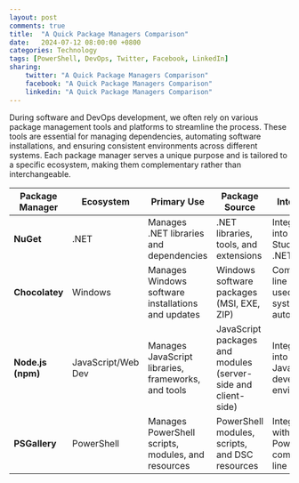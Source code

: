 ```yaml
---
layout: post
comments: true
title:  "A Quick Package Managers Comparison"
date:   2024-07-12 08:00:00 +0800
categories: Technology
tags: [PowerShell, DevOps, Twitter, Facebook, LinkedIn]
sharing:
    twitter: "A Quick Package Managers Comparison"
    facebook: "A Quick Package Managers Comparison"
    linkedin: "A Quick Package Managers Comparison"
---
```


During software and DevOps development, we often rely on various package management tools and platforms to streamline the process. These tools are essential for managing dependencies, automating software installations, and ensuring consistent environments across different systems. Each package manager serves a unique purpose and is tailored to a specific ecosystem, making them complementary rather than interchangeable.

| **Package Manager** | **Ecosystem**         | **Primary Use**       | **Package Source**     | **Integration**                                      |
|---|---|---|---|---|
| **NuGet**           | .NET                  | Manages .NET libraries and dependencies               | .NET libraries, tools, and extensions                       | Integrated into Visual Studio and .NET tools         |
| **Chocolatey**      | Windows               | Manages Windows software installations and updates    | Windows software packages (MSI, EXE, ZIP)                   | Command-line based, used for system automation       |
| **Node.js (npm)**   | JavaScript/Web Dev    | Manages JavaScript libraries, frameworks, and tools   | JavaScript packages and modules (server-side and client-side)| Integrated into JavaScript development environments  |
| **PSGallery**       | PowerShell            | Manages PowerShell scripts, modules, and resources    | PowerShell modules, scripts, and DSC resources              | Integrated with PowerShell command-line interface    |

